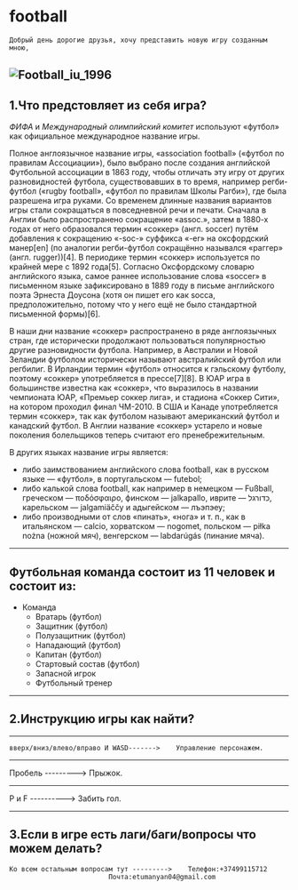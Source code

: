 # football
	Добрый день дорогие друзья, хочу представить новую игру созданным мною,
  ![Football_iu_1996](https://user-images.githubusercontent.com/96629084/160200517-3c4493f6-b019-4363-b3bf-b446524b2626.jpg)
---

1.__Что предстовляет из себя игра?__
---
_ФИФА_ и _Международный олимпийский комитет_ используют «футбол» как официальное международное название игры.

Полное англоязычное название игры, «association football» («футбол по правилам Ассоциации»), было выбрано после создания английской Футбольной ассоциации в 1863 году, чтобы отличать эту игру от других разновидностей футбола, существовавших в то время, например регби-футбол («rugby football», «футбол по правилам Школы Рагби»), где была разрешена игра руками. Со временем длинные названия вариантов игры стали сокращаться в повседневной речи и печати. Сначала в Англии было распространено сокращение «assoc.», затем в 1880-х годах от него образовался термин «соккер» (англ. soccer) путём добавления к сокращению «-soc-» суффикса «-er» на оксфордский манер[en] (по аналогии регби-футбол сокращённо назывался «раггер» (англ. rugger))[4]. В периодике термин «соккер» используется по крайней мере с 1892 года[5]. Согласно Оксфордскому словарю английского языка, самое раннее использование слова «soccer» в письменном языке зафиксировано в 1889 году в письме английского поэта Эрнеста Доусона (хотя он пишет его как socca, предположительно, потому что у него ещё не было стандартной письменной формы)[6].

В наши дни название «соккер» распространено в ряде англоязычных стран, где исторически продолжают пользоваться популярностью другие разновидности футбола. Например, в Австралии и Новой Зеландии футболом исторически называют австралийский футбол или регбилиг. В Ирландии термин «футбол» относится к гэльскому футболу, поэтому «соккер» употребляется в прессе[7][8]. В ЮАР игра в большинстве известна как «соккер», что выразилось в названии чемпионата ЮАР, «Премьер соккер лига», и стадиона «Соккер Сити», на котором проходил финал ЧМ-2010. В США и Канаде употребляется термин «соккер», так как футболом называют американский футбол и канадский футбол. В Англии название «соккер» устарело и новые поколения болельщиков теперь считают его пренебрежительным.

В других языках название игры является:

  + либо заимствованием английского слова football, как в русском языке — «футбол», в португальском — futebol;
  + либо калькой слова football, как например в немецком — Fußball, греческом — ποδόσφαιρο, финском — jalkapallo, иврите — כדורגל, карельском — jalgamiäččy и адыгейском — лъэпэеу;
  + либо производными от слов «пинать», «нога» и т. п., как в итальянском — calcio, хорватском — nogomet, польском — piłka nożna (ножной мяч), венгерском — labdarúgás (пинание мяча).
---
__Футбольная команда состоит из 11 человек и состоит из:__
---
+ Команда
  + Вратарь (футбол)
  + Защитник (футбол)
  + Полузащитник (футбол)
  + Нападающий (футбол)
  + Капитан (футбол)
  + Стартовый состав (футбол)
  + Запасной игрок
  + Футбольный тренер 
---
2.__Инструкцию игры как найти?__
---
___
	вверх/вниз/влево/вправо И WASD------->    Управление персонажем.
___
  Пробель     --------->  Прыжок.  
___
  P     и     F          ---------->    Забить гол.
___
3.__Если в игре есть лаги/баги/вопросы что можем делать?__
---
	Ко всем остальным вопросам тут --------->    Телефон:+37499115712
						     Почта:etumanyan04@gmail.com
